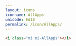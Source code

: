 ```yaml
---
layout: icons
iconname: AllApps
unicode: EA18
permalink: /icon/AllApps/
---
```


``` html
<i class="mi mi-AllApps"></i>
```
